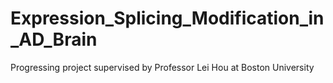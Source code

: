# Expression_Splicing_Modification_in_AD_Brain

Progressing project supervised by Professor Lei Hou at Boston University
